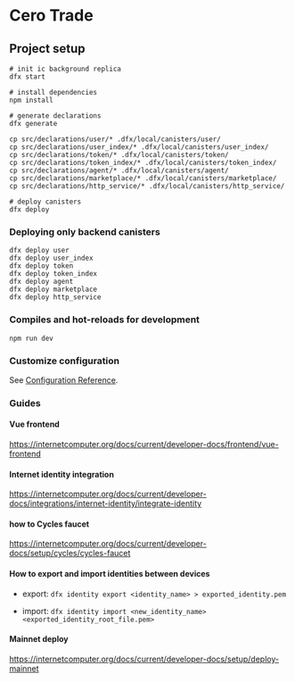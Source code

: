# Cero Trade

## Project setup

```
# init ic background replica
dfx start

# install dependencies
npm install

# generate declarations
dfx generate

cp src/declarations/user/* .dfx/local/canisters/user/
cp src/declarations/user_index/* .dfx/local/canisters/user_index/
cp src/declarations/token/* .dfx/local/canisters/token/
cp src/declarations/token_index/* .dfx/local/canisters/token_index/
cp src/declarations/agent/* .dfx/local/canisters/agent/
cp src/declarations/marketplace/* .dfx/local/canisters/marketplace/
cp src/declarations/http_service/* .dfx/local/canisters/http_service/

# deploy canisters
dfx deploy
```

### Deploying only backend canisters

```
dfx deploy user
dfx deploy user_index
dfx deploy token
dfx deploy token_index
dfx deploy agent
dfx deploy marketplace
dfx deploy http_service
```

### Compiles and hot-reloads for development

```
npm run dev
```

### Customize configuration

See [Configuration Reference](https://vitejs.dev/config/).


### Guides

#### Vue frontend
https://internetcomputer.org/docs/current/developer-docs/frontend/vue-frontend

#### Internet identity integration
https://internetcomputer.org/docs/current/developer-docs/integrations/internet-identity/integrate-identity

#### how to Cycles faucet
https://internetcomputer.org/docs/current/developer-docs/setup/cycles/cycles-faucet

#### How to export and import identities between devices
* export: `dfx identity export <identity_name> > exported_identity.pem`

* import: `dfx identity import <new_identity_name> <exported_identity_root_file.pem>`

#### Mainnet deploy
https://internetcomputer.org/docs/current/developer-docs/setup/deploy-mainnet